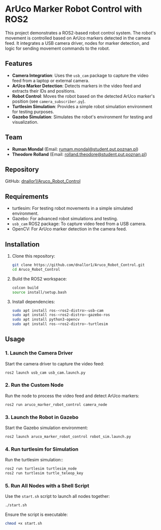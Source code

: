 # ArUco Marker Robot Control with ROS2

This project demonstrates a ROS2-based robot control system. The robot's movement is controlled based on ArUco markers detected in the camera feed. It integrates a USB camera driver, nodes for marker detection, and logic for sending movement commands to the robot.

## Features

- **Camera Integration**: Uses the `usb_cam` package to capture the video feed from a laptop or external camera.
- **ArUco Marker Detection**: Detects markers in the video feed and extracts their IDs and positions.
- **Robot Control**: Moves the robot based on the detected ArUco marker's position (see `camera_subscriber.py`).
- **Turtlesim Simulation**: Provides a simple robot simulation environment for testing purposes.
- **Gazebo Simulation**: Simulates the robot's environment for testing and visualization.

## Team

- **Ruman Mondal** (Email: rumam.mondal@student.put.poznan.pl)
- **Theodore Rolland** (Email: rolland.theodore@student.put.poznan.pl)

## Repository

GitHub: [dnallor1/Aruco_Robot_Control](https://github.com/dnallor1/Aruco_Robot_Control)

## Requirements

- turtlesim: For testing robot movements in a simple simulated environment.
- Gazebo: For advanced robot simulations and testing.
- `usb_cam` ROS2 package: To capture video feed from a USB camera.
- OpenCV: For ArUco marker detection in the camera feed.

## Installation

1. Clone this repository:
   ```bash
   git clone https://github.com/dnallor1/Aruco_Robot_Control.git
   cd Aruco_Robot_Control
   ```

2. Build the ROS2 workspace:
   ```bash
   colcon build
   source install/setup.bash
   ```

3. Install dependencies:
   ```bash
   sudo apt install ros-<ros2-distro>-usb-cam
   sudo apt install ros-<ros2-distro>-gazebo-ros
   sudo apt install python3-opencv
   sudo apt install ros-<ros2-distro>-turtlesim
   ```

## Usage

### 1. Launch the Camera Driver
Start the camera driver to capture the video feed:
```bash
ros2 launch usb_cam usb_cam.launch.py
```

### 2. Run the Custom Node
Run the node to process the video feed and detect ArUco markers:
```bash
ros2 run aruco_marker_robot_control camera_node
```

### 3. Launch the Robot in Gazebo
Start the Gazebo simulation environment:
```bash
ros2 launch aruco_marker_robot_control robot_sim.launch.py
```

### 4. Run turtlesim for Simulation
Run the turtlesim simulation::
```bash
ros2 run turtlesim turtlesim_node
ros2 run turtlesim turtle_teleop_key
```

### 5. Run All Nodes with a Shell Script
Use the `start.sh` script to launch all nodes together:
```bash
./start.sh
```
Ensure the script is executable:
```bash
chmod +x start.sh
```
